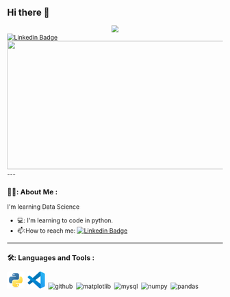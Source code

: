 ## Hi there 👋

<div id="header" align="center">
  <img src="https://media.giphy.com/media/WrNWPknO6rajK4Yx7n/giphy.gif?cid=ecf05e47c2r1aioby1ce1f97d8zog0e27y61c759k130f12t&ep=v1_gifs_search&rid=giphy.gif&ct=g" width="100"/>
</div>

<div id="badges">
  <a href="https://www.linkedin.com/in/stephanie-woolgar-4780162a4/">
    <img src="https://img.shields.io/badge/LinkedIn-blue?logo=linkedin&logoColor=white" alt="Linkedin Badge"/>
  </a>
</div>

<div align="center">
  <img src="https://media.giphy.com/media/l46Cy1rHbQ92uuLXa/giphy.gif?cid=790b7611delsni9299ieffr1ckpdugvezid7dw2voifzp75e&ep=v1_gifs_search&rid=giphy.gif&ct=g" width="600" height="300"/>
</div>
---

### 👩‍💻: About Me :
I'm learning Data Science 
- 💻: I'm learning to code in python.
- 📫:How to reach me: [![Linkedin Badge](https://img.shields.io/badge/-LinkedIn-blue?style=flat&logo=Linkedin&logoColor=white)](https://media.giphy.com/media/l46Cy1rHbQ92uuLXa/giphy.gif?cid=790b7611delsni9299ieffr1ckpdugvezid7dw2voifzp75e&ep=v1_gifs_search&rid=giphy.gif&ct=g)

---

### 🛠️: Languages and Tools :
<div>
  <img src="https://github.com/devicons/devicon/blob/master/icons/python/python-original.svg" title="Python" alt="Python" width="40" height="40"/>&nbsp;
  <img src="https://github.com/devicons/devicon/blob/master/icons/vscode/vscode-original.svg" title="vscode" alt="vscode" width="40" height="40"/>&nbsp;
  <img src"https://github.com/devicons/devicon/blob/master/icons/github/github-original.svg" title="github" alt="github" width="40" height="40"/>&nbsp;
  <img src"https://github.com/devicons/devicon/blob/master/icons/matplotlib/matplotlib-original.svg" title="matplotlib" alt="matplotlib" width="40" height="40"/>&nbsp;
  <img src"https://github.com/devicons/devicon/blob/master/icons/mysql/mysql-original.svg" title="mysql" alt="mysql" width="40" height="40"/>&nbsp;
  <img src"https://github.com/devicons/devicon/blob/master/icons/numpy/numpy-original.svg" title="numpy" alt="numpy" width="40" height="40"/>&nbsp;
  <img src"https://github.com/devicons/devicon/blob/master/icons/pandas/pandas-original.svg" title="pandas" alt="pandas" width="40" height="40"/>&nbsp;
</div>

